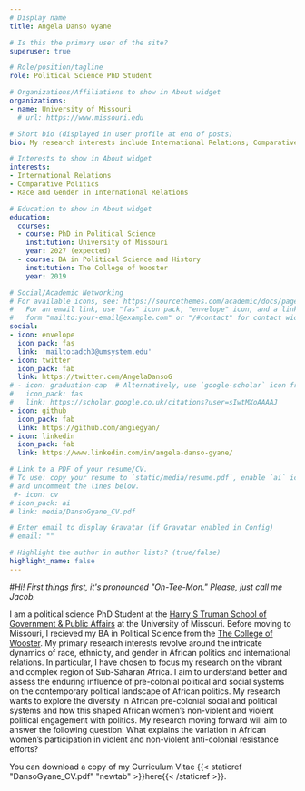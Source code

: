 ```yaml
---
# Display name
title: Angela Danso Gyane

# Is this the primary user of the site?
superuser: true

# Role/position/tagline
role: Political Science PhD Student

# Organizations/Affiliations to show in About widget
organizations:
- name: University of Missouri
  # url: https://www.missouri.edu

# Short bio (displayed in user profile at end of posts)
bio: My research interests include International Relations; Comparative Politics; Race; Gender; African Studies; Black Diaspora Studies; Colonial Legacies.

# Interests to show in About widget
interests:
- International Relations
- Comparative Politics
- Race and Gender in International Relations

# Education to show in About widget
education:
  courses:
  - course: PhD in Political Science
    institution: University of Missouri
    year: 2027 (expected)
  - course: BA in Political Science and History
    institution: The College of Wooster
    year: 2019

# Social/Academic Networking
# For available icons, see: https://sourcethemes.com/academic/docs/page-builder/#icons
#   For an email link, use "fas" icon pack, "envelope" icon, and a link in the
#   form "mailto:your-email@example.com" or "/#contact" for contact widget.
social:
- icon: envelope
  icon_pack: fas
  link: 'mailto:adch3@umsystem.edu'
- icon: twitter
  icon_pack: fab
  link: https://twitter.com/AngelaDansoG
# - icon: graduation-cap  # Alternatively, use `google-scholar` icon from `ai` icon pack
#   icon_pack: fas
#   link: https://scholar.google.co.uk/citations?user=sIwtMXoAAAAJ
- icon: github
  icon_pack: fab
  link: https://github.com/angiegyan/
- icon: linkedin
  icon_pack: fab
  link: https://www.linkedin.com/in/angela-danso-gyane/

# Link to a PDF of your resume/CV.
# To use: copy your resume to `static/media/resume.pdf`, enable `ai` icons in `params.toml`, 
# and uncomment the lines below.
 #- icon: cv
# icon_pack: ai
# link: media/DansoGyane_CV.pdf

# Enter email to display Gravatar (if Gravatar enabled in Config)
# email: ""

# Highlight the author in author lists? (true/false)
highlight_name: false
---
```


#_Hi! First things first, it's pronounced "Oh-Tee-Mon." Please, just call me Jacob._

I am a political science PhD Student at the [Harry S Truman School of Government & Public Affairs](https://truman.missouri.edu) at the University of Missouri. Before moving to Missouri, I recieved my BA in Political Science from the [The College of Wooster](https://wooster.edu/). My primary research interests revolve around the intricate dynamics of race, ethnicity, and gender in African politics and international relations. In particular, I have chosen to focus my research on the vibrant and complex region of Sub-Saharan Africa. I aim to understand better and assess the enduring influence of pre-colonial political and social systems on the contemporary political landscape of African politics. My research wants to explore the diversity in African pre-colonial social and political systems and how this shaped African women’s non-violent and violent political engagement with politics. My research moving forward will aim to answer the following question: What explains the variation in African women’s participation in violent and non-violent anti-colonial resistance efforts?


You can download a copy of my Curriculum Vitae {{< staticref "DansoGyane_CV.pdf" "newtab" >}}here{{< /staticref >}}.


